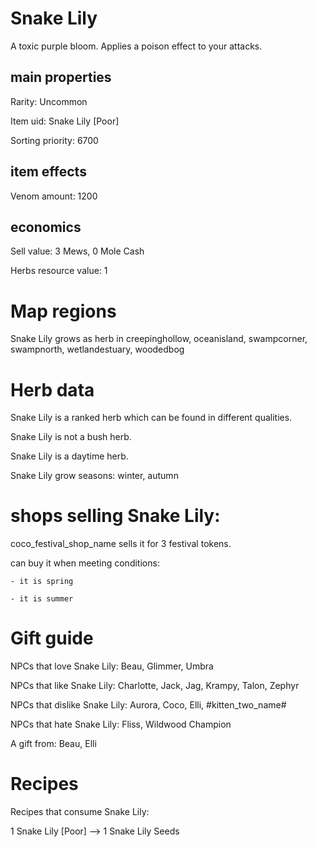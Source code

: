 # Snake Lily

A toxic purple bloom. Applies a poison effect to your attacks.

## main properties

Rarity: Uncommon

Item uid: Snake Lily [Poor]

Sorting priority: 6700

## item effects

Venom amount: 1200

## economics

Sell value: 3 Mews, 0 Mole Cash

Herbs resource value: 1

# Map regions

Snake Lily grows as herb in creepinghollow, oceanisland, swampcorner, swampnorth, wetlandestuary, woodedbog

# Herb data

Snake Lily is a ranked herb which can be found in different qualities.

Snake Lily is not a bush herb.

Snake Lily is a daytime herb.

Snake Lily grow seasons: winter, autumn

# shops selling Snake Lily:

coco_festival_shop_name sells it for 3 festival tokens.

  can buy it when meeting conditions: 

    - it is spring

    - it is summer

# Gift guide

NPCs that love Snake Lily: Beau, Glimmer, Umbra

NPCs that like Snake Lily: Charlotte, Jack, Jag, Krampy, Talon, Zephyr

NPCs that dislike Snake Lily: Aurora, Coco, Elli, #kitten_two_name#

NPCs that hate Snake Lily: Fliss, Wildwood Champion

A gift from: Beau, Elli

# Recipes

Recipes that consume Snake Lily:

1 Snake Lily [Poor] --> 1 Snake Lily Seeds